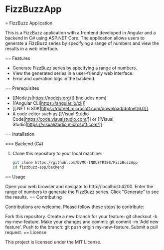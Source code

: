 ﻿# FizzBuzzApp
= FizzBuzz Application

This is a FizzBuzz application with a frontend developed in Angular and a backend in C# using ASP.NET Core. The application allows users to generate a FizzBuzz series by specifying a range of numbers and view the results in a web interface.

== Features

- Generate FizzBuzz series by specifying a range of numbers.
- View the generated series in a user-friendly web interface.
- Error and operation logs in the backend.

== Prerequisites

- [[Node.js|https://nodejs.org/]] (includes npm)
- [[Angular CLI|https://angular.io/cli]]
- [[.NET 6 SDK|https://dotnet.microsoft.com/download/dotnet/6.0]]
- A code editor such as [[Visual Studio Code|https://code.visualstudio.com/]] or [[Visual Studio|https://visualstudio.microsoft.com/]]

== Installation

=== Backend (C#)

1. Clone this repository to your local machine:

   ```bash
   git clone https://github.com/DVMC-INDUSTRIES/FizzBuzzApp
   cd fizzbuzz-app/backend
== Usage

Open your web browser and navigate to http://localhost:4200.
Enter the range of numbers to generate the FizzBuzz series.
Click "Generate" to see the results.
== Contributing

Contributions are welcome. Please follow these steps to contribute:

Fork this repository.
Create a new branch for your feature: git checkout -b my-new-feature.
Make your changes and commit: git commit -m 'Add new feature'.
Push to the branch: git push origin my-new-feature.
Submit a pull request.
== License

This project is licensed under the MIT License.
